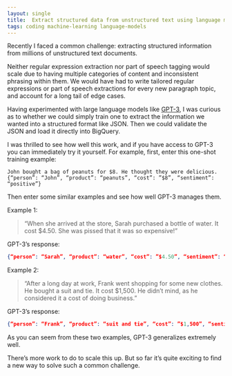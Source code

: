```yaml
---
layout: single
title:  Extract structured data from unstructured text using language models like GPT-3
tags: coding machine-learning language-models
---
```


Recently I faced a common challenge: extracting structured information from millions of unstructured text documents.

Neither regular expression extraction nor part of speech tagging would scale due to having multiple categories of content and inconsistent phrasing within them. We would have had to write tailored regular expressions or part of speech extractions for every new paragraph topic, and account for a long tail of edge cases.

Having experimented with large language models like [GPT-3](https://beta.openai.com), I was curious as to whether we could simply train one to extract the information we wanted into a structured format like JSON. Then we could validate the JSON and load it directly into BigQuery.

I was thrilled to see how well this work, and if you have access to GPT-3 you can immediately try it yourself. For example, first, enter this one-shot training example:

``` 
John bought a bag of peanuts for $8. He thought they were delicious.
{“person”: “John”, “product”: “peanuts”, “cost”: ”$8”, “sentiment”: “positive”}
```

Then enter some similar examples and see how well GPT-3 manages them.

Example 1:

> “When she arrived at the store, Sarah purchased a bottle of water. It cost $4.50. She was pissed that it was so expensive!” 

GPT-3’s response:

```json
{“person”: “Sarah”, “product”: “water”, “cost”: ”$4.50”, “sentiment”: “negative”}
```

Example 2: 

> “After a long day at work, Frank went shopping for some new clothes. He bought a suit and tie. It cost $1,500. He didn’t mind, as he considered it a cost of doing business.”

GPT-3’s response:

```json
{“person”: “Frank”, “product”: “suit and tie”, “cost”: ”$1,500”, “sentiment”: “neutral”}
```

As you can seem from these two examples, GPT-3 generalizes extremely well.

There’s more work to do to scale this up. But so far it’s quite exciting to find a new way to solve such a common challenge.
